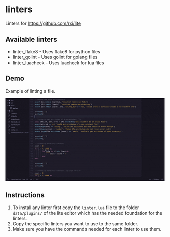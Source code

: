 # linters
Linters for https://github.com/rxi/lite

## Available linters

* linter\_flake8 - Uses flake8 for python files
* linter\_golint - Uses golint for golang files
* linter\_luacheck - Uses luacheck for lua files

## Demo

Example of linting a file.

![Linter demo](/linter_demo.gif)

## Instructions

1. To install any linter first copy the `linter.lua` file to the folder
`data/plugins/` of the lite editor which has the needed foundation for the linters.
2. Copy the specific linters you want to use to the same folder.
3. Make sure you have the commands needed for each linter to use them.

